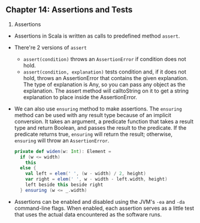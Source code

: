 ## Chapter 14: Assertions and Tests

1. Assertions
  * Assertions in Scala is written as calls to predefined method `assert`.
  * There're 2 versions of `assert`
    + `assert(condition)` throws an `AssertionError` if condition does not hold.
    + `assert(condition, explanation)` tests condition and, if it does not hold, throws an AssertionError that contains the given explanation. The type of explanation is Any, so you can pass any object as the explanation. The assert method will calltoString on it to get a string explanation to place inside the AssertionError.
  * We can also use `ensuring` method to make assertions. The `ensuring` method can be used with any result type because of an implicit conversion. It takes an argument, a predicate function that takes a result type and return Boolean, and passes the result to the predicate. If the predicate returns true, `ensuring` will return the result; otherwise, `ensuring` will throw an `AssertionError`.

      ``` scala
      private def widen(w: Int): Element =
        if (w <= width)
          this
        else {
          val left = elem(' ', (w - width) / 2, height)
          var right = elem(' ', w - width - left.width, height)
          left beside this beside right
        } ensuring (w <= _.width)
      ```

  * Assertions can be enabled and disabled using the JVM's `-ea` and `-da` command-line flags. When enabled, each assertion serves as a little test that uses the actual data encountered as the software runs.
